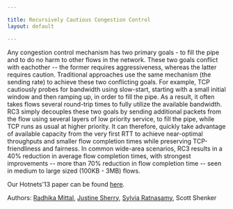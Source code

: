 ```yaml
---

title: Recursively Cautious Congestion Control
layout: default

---
```

Any congestion control mechanism has two primary goals - to fill the pipe and to do no harm to other flows in the network. These two goals conflict with eachother -- the former requires aggressiveness, whereas the latter requires caution. Traditional approaches use the same mechanism (the sending rate) to achieve these two conflicting goals. For example, TCP cautiously probes for bandwidth using slow-start, starting with a small initial window and then ramping up, in order to fill the pipe.  As a result, it often takes flows several round-trip times to fully utilize the available bandwidth.  
RC3 simply decouples these two goals by sending additional packets from the flow using several layers of low priority service, to fill the pipe, while TCP runs as usual at higher priority.
It can therefore, quickly take advantage of available capacity from the very first RTT to achieve near-optimal throughputs and smaller flow completion times while preserving TCP-friendliness  and fairness.
In common wide-area scenarios, RC3 results in a 40\% reduction in average flow completion times, with strongest improvements -- more than 70\% reduction in flow completion time -- seen in medium to large sized (100KB - 3MB) flows.

Our Hotnets'13 paper can be found [here](http://conferences.sigcomm.org/hotnets/2013/papers/hotnets-final19.pdf).

Authors: [Radhika Mittal](http://www.eecs.berkeley.edu/~radhika/), [Justine
Sherry](http://www.eecs.berkeley.edu/~justine/), [Sylvia Ratnasamy](http://www.eecs.berkeley.edu/~sylvia), Scott Shenker
